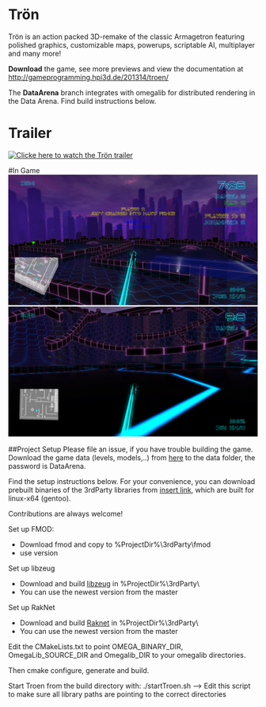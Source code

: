 Trön
======

Trön is an action packed 3D-remake of the classic Armagetron
featuring polished graphics, customizable maps, powerups, scriptable AI, multiplayer and many more!

 **Download** the game, see more previews and view the documentation at http://gameprogramming.hpi3d.de/201314/troen/


 The **DataArena** branch integrates with omegalib for distributed rendering in the Data Arena. Find build instructions below.

Trailer
=======

[![Clicke here to watch the Trön trailer](https://img.youtube.com/vi/qpZIFbqhsVM/0.jpg)](https://www.youtube.com/embed/qpZIFbqhsVM?vq=hd1080&autoplay=1 "Trön Pre-Alpha Trailer")


#In Game
![Trön](data/screenshots/ramp.png)
![Bended Views](data/screenshots/bended.png)



##Project Setup
Please file an issue, if you have trouble building the game. 
Download the game data (levels, models,..) from [here](https://www.dropbox.com/sh/ikhbxr1imfdfgvl/AABhB2SlDhMC30u6WPel7t-_a?dl=0) to the data folder, the password is DataArena.

Find the setup instructions below. 
For your convenience, you can download prebuilt binaries of the 3rdParty libraries from [insert link](https://www.dropbox.com/s/o12a9oog7xy85x2/3rdParty.zip?dl=0), which are built for linux-x64 (gentoo).


Contributions are always welcome!


Set up FMOD:
- Download fmod and copy to %ProjectDir%\3rdParty\fmod
- use version 

Set up libzeug
- Download and build [libzeug](https://github.com/cginternals/libzeug) in %ProjectDir%\3rdParty\
- You can use the newest version from the master

Set up RakNet
- Download and build [Raknet](https://github.com/OculusVR/RakNet) in %ProjectDir%\3rdParty\
- You can use the newest version from the master

Edit the CMakeLists.txt to point OMEGA_BINARY_DIR, OmegaLib_SOURCE_DIR and Omegalib_DIR to your omegalib directories.

Then cmake configure, generate and build.


Start Troen from the build directory with:
./startTroen.sh   --> Edit this script to make sure all library paths are pointing to the correct directories